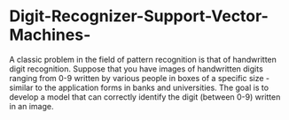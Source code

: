 # Digit-Recognizer-Support-Vector-Machines-
A classic problem in the field of pattern recognition is that of handwritten digit recognition. Suppose that you have images of handwritten digits ranging from 0-9 written by various people in boxes of a specific size - similar to the application forms in banks and universities.     The goal is to develop a model that can correctly identify the digit (between 0-9) written in an image. 
